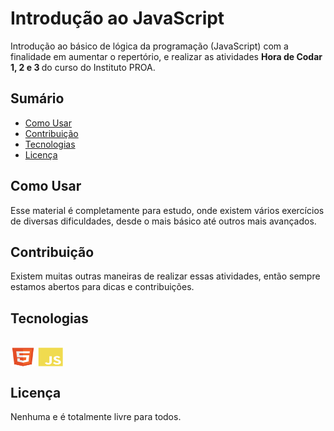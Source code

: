 # Introdução ao JavaScript
Introdução ao básico de lógica da programação (JavaScript) com a finalidade em aumentar o repertório, e realizar as atividades <b> Hora de Codar 1, 2 e 3 </b> do curso do Instituto PROA.

## Sumário

- [Como Usar](#como-usar)
- [Contribuição](#contribuição)
- [Tecnologias](#tecnologias)
- [Licença](#licença)

## Como Usar
Esse material é completamente para estudo, onde existem vários exercícios de diversas dificuldades, desde o mais básico até outros mais avançados.

## Contribuição
Existem muitas outras maneiras de realizar essas atividades, então sempre estamos abertos para dicas e contribuições.

## Tecnologias

<div style="display: inline_block"><br>
  <img align="center" alt="Theu-HTML" height="30" width="40" src="https://raw.githubusercontent.com/devicons/devicon/master/icons/html5/html5-original.svg">
  <img align="center" alt="Theu-Js" height="30" width="40" src="https://raw.githubusercontent.com/devicons/devicon/master/icons/javascript/javascript-plain.svg">
</div>

## Licença
Nenhuma e é totalmente livre para todos.
